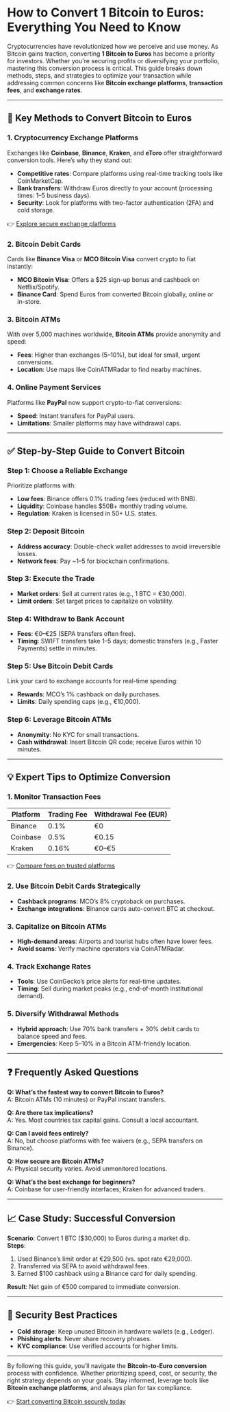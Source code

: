 # How to Convert 1 Bitcoin to Euros: Everything You Need to Know

Cryptocurrencies have revolutionized how we perceive and use money. As Bitcoin gains traction, converting **1 Bitcoin to Euros** has become a priority for investors. Whether you're securing profits or diversifying your portfolio, mastering this conversion process is critical. This guide breaks down methods, steps, and strategies to optimize your transaction while addressing common concerns like **Bitcoin exchange platforms**, **transaction fees**, and **exchange rates**.

---

## 📌 Key Methods to Convert Bitcoin to Euros

### 1. Cryptocurrency Exchange Platforms
Exchanges like **Coinbase**, **Binance**, **Kraken**, and **eToro** offer straightforward conversion tools. Here’s why they stand out:
- **Competitive rates**: Compare platforms using real-time tracking tools like CoinMarketCap.
- **Bank transfers**: Withdraw Euros directly to your account (processing times: 1–5 business days).
- **Security**: Look for platforms with two-factor authentication (2FA) and cold storage.

👉 [Explore secure exchange platforms](https://bit.ly/okx-bonus)

### 2. Bitcoin Debit Cards
Cards like **Binance Visa** or **MCO Bitcoin Visa** convert crypto to fiat instantly:
- **MCO Bitcoin Visa**: Offers a $25 sign-up bonus and cashback on Netflix/Spotify.
- **Binance Card**: Spend Euros from converted Bitcoin globally, online or in-store.

### 3. Bitcoin ATMs
With over 5,000 machines worldwide, **Bitcoin ATMs** provide anonymity and speed:
- **Fees**: Higher than exchanges (5–10%), but ideal for small, urgent conversions.
- **Location**: Use maps like CoinATMRadar to find nearby machines.

### 4. Online Payment Services
Platforms like **PayPal** now support crypto-to-fiat conversions:
- **Speed**: Instant transfers for PayPal users.
- **Limitations**: Smaller platforms may have withdrawal caps.

---

## ✅ Step-by-Step Guide to Convert Bitcoin

### Step 1: Choose a Reliable Exchange
Prioritize platforms with:
- **Low fees**: Binance offers 0.1% trading fees (reduced with BNB).
- **Liquidity**: Coinbase handles $50B+ monthly trading volume.
- **Regulation**: Kraken is licensed in 50+ U.S. states.

### Step 2: Deposit Bitcoin
- **Address accuracy**: Double-check wallet addresses to avoid irreversible losses.
- **Network fees**: Pay ~$1–$5 for blockchain confirmations.

### Step 3: Execute the Trade
- **Market orders**: Sell at current rates (e.g., 1 BTC = €30,000).
- **Limit orders**: Set target prices to capitalize on volatility.

### Step 4: Withdraw to Bank Account
- **Fees**: €0–€25 (SEPA transfers often free).
- **Timing**: SWIFT transfers take 1–5 days; domestic transfers (e.g., Faster Payments) settle in minutes.

### Step 5: Use Bitcoin Debit Cards
Link your card to exchange accounts for real-time spending:
- **Rewards**: MCO’s 1% cashback on daily purchases.
- **Limits**: Daily spending caps (e.g., €10,000).

### Step 6: Leverage Bitcoin ATMs
- **Anonymity**: No KYC for small transactions.
- **Cash withdrawal**: Insert Bitcoin QR code; receive Euros within 10 minutes.

---

## 💡 Expert Tips to Optimize Conversion

### 1. Monitor Transaction Fees
| Platform | Trading Fee | Withdrawal Fee (EUR) |
|---------|-------------|----------------------|
| Binance | 0.1%        | €0                   |
| Coinbase| 0.5%        | €0.15                |
| Kraken  | 0.16%       | €0–€5                |

👉 [Compare fees on trusted platforms](https://bit.ly/okx-bonus)

### 2. Use Bitcoin Debit Cards Strategically
- **Cashback programs**: MCO’s 8% cryptoback on purchases.
- **Exchange integrations**: Binance cards auto-convert BTC at checkout.

### 3. Capitalize on Bitcoin ATMs
- **High-demand areas**: Airports and tourist hubs often have lower fees.
- **Avoid scams**: Verify machine operators via CoinATMRadar.

### 4. Track Exchange Rates
- **Tools**: Use CoinGecko’s price alerts for real-time updates.
- **Timing**: Sell during market peaks (e.g., end-of-month institutional demand).

### 5. Diversify Withdrawal Methods
- **Hybrid approach**: Use 70% bank transfers + 30% debit cards to balance speed and fees.
- **Emergencies**: Keep 5–10% in a Bitcoin ATM-friendly location.

---

## ❓ Frequently Asked Questions

**Q: What’s the fastest way to convert Bitcoin to Euros?**  
A: Bitcoin ATMs (10 minutes) or PayPal instant transfers.

**Q: Are there tax implications?**  
A: Yes. Most countries tax capital gains. Consult a local accountant.

**Q: Can I avoid fees entirely?**  
A: No, but choose platforms with fee waivers (e.g., SEPA transfers on Binance).

**Q: How secure are Bitcoin ATMs?**  
A: Physical security varies. Avoid unmonitored locations.

**Q: What’s the best exchange for beginners?**  
A: Coinbase for user-friendly interfaces; Kraken for advanced traders.

---

## 📈 Case Study: Successful Conversion

**Scenario**: Convert 1 BTC ($30,000) to Euros during a market dip.  
**Steps**:
1. Used Binance’s limit order at €29,500 (vs. spot rate €29,000).
2. Transferred via SEPA to avoid withdrawal fees.
3. Earned $100 cashback using a Binance card for daily spending.

**Result**: Net gain of €500 compared to immediate conversion.

---

## 🔐 Security Best Practices

- **Cold storage**: Keep unused Bitcoin in hardware wallets (e.g., Ledger).
- **Phishing alerts**: Never share recovery phrases.
- **KYC compliance**: Use verified accounts for higher limits.

---

By following this guide, you’ll navigate the **Bitcoin-to-Euro conversion** process with confidence. Whether prioritizing speed, cost, or security, the right strategy depends on your goals. Stay informed, leverage tools like **Bitcoin exchange platforms**, and always plan for tax compliance. 

👉 [Start converting Bitcoin securely today](https://bit.ly/okx-bonus)